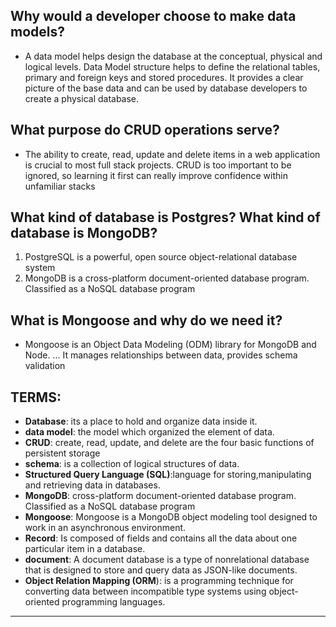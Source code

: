 ## Why would a developer choose to make data models?
- A data model helps design the database at the conceptual, physical and logical levels.
 Data Model structure helps to define the relational tables, primary and foreign keys 
and stored procedures. It provides a clear picture of the base data and can be used by database developers to create a physical database.
 ## What purpose do CRUD operations serve?
 - The ability to create, read, update and delete items in a web application is crucial to most full stack projects.
 CRUD is too important to be ignored, so learning it first can really improve confidence within unfamiliar stacks

## What kind of database is Postgres? What kind of database is MongoDB? 
 1. PostgreSQL is a powerful, open source object-relational database system
2. MongoDB is a cross-platform document-oriented database program. Classified as a NoSQL database program   

## What is Mongoose and why do we need it?
- Mongoose is an Object Data Modeling (ODM) library for MongoDB and Node. ... It manages relationships between data, provides schema validation

## TERMS:
 - **Database**: its a place to hold and organize data inside it.
 - **data model**: the model which organized the element of data.
 - **CRUD**: create, read, update, and delete are the four basic functions of persistent storage
 - **schema**: is a collection of logical structures of data.
 - **Structured Query Language (SQL)**:language for storing,manipulating and retrieving data in databases.
 - **MongoDB**: cross-platform document-oriented database program. Classified as a NoSQL database program
 - **Mongoose**: Mongoose is a MongoDB object modeling tool designed to work in an asynchronous environment.
 - **Record**: Is composed of fields and contains all the data about one particular item in a database.
 - **document**: A document database is a type of nonrelational database that is designed to store and query data as JSON-like documents.
 - **Object Relation Mapping (ORM**): is a programming technique for converting data between incompatible type systems using object-oriented programming languages.
--------------